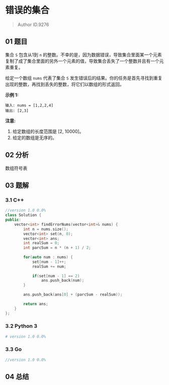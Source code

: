 # 错误的集合
> Author ID.9276

## 01 题目

集合 `S` 包含从1到 `n` 的整数。不幸的是，因为数据错误，导致集合里面某一个元素复制了成了集合里面的另外一个元素的值，导致集合丢失了一个整数并且有一个元素重复。

给定一个数组 `nums` 代表了集合 `S` 发生错误后的结果。你的任务是首先寻找到重复出现的整数，再找到丢失的整数，将它们以数组的形式返回。

**示例 1:**

```
输入: nums = [1,2,2,4]
输出: [2,3]
```

**注意:**

1. 给定数组的长度范围是 [2, 10000]。
2. 给定的数组是无序的。

## 02 分析

数组符号表

## 03 题解

### 3.1 C++

```c++
//version 1.0 0.0%
class Solution {
public:
    vector<int> findErrorNums(vector<int>& nums) {
        int n = nums.size();
        vector<int> set(n, 0);
        vector<int> ans;
        int realSum = 0;
        int parcSum = n * (n + 1) / 2;
        
        for(auto num : nums) {
            set[num - 1]++;
            realSum += num;
            
            if(set[num - 1] == 2)
                ans.push_back(num);
        }
        
        ans.push_back(ans[0] + (parcSum - realSum));
        
        return ans;
    }
};
```

### 3.2 Python 3

```python
# version 1.0 0.0%

```

### 3.3 Go

```Go
//version 1.0 0.0%

```



## 04 总结

